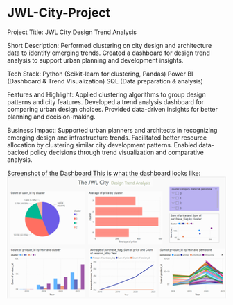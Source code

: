 # JWL-City-Project
Project Title: JWL City Design Trend Analysis

Short Description:
Performed clustering on city design and architecture data to identify emerging trends. Created a dashboard for design trend analysis to support urban planning and development insights.

Tech Stack:
Python (Scikit-learn for clustering, Pandas)
Power BI (Dashboard & Trend Visualization)
SQL (Data preparation & analysis)

Features and Highlight:
Applied clustering algorithms to group design patterns and city features.
Developed a trend analysis dashboard for comparing urban design choices.
Provided data-driven insights for better planning and decision-making.

Business Impact:
Supported urban planners and architects in recognizing emerging design and infrastructure trends.
Facilitated better resource allocation by clustering similar city development patterns.
Enabled data-backed policy decisions through trend visualization and comparative analysis.

Screenshot of the Dashboard
This is what the dashboard looks like:
![Dashboard Preview](https://github.com/dhanashreedurpade/JWL-City-Project/blob/main/Snapshot%20of%20Dashboard.png)
